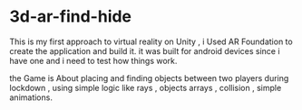 # 3d-ar-find-hide

This is my first approach to virtual reality on Unity , i Used AR Foundation to create the application and build it. it was built for android devices since i have one and i need to test how things work.

the Game is About placing and finding objects between two players during lockdown , using simple logic like rays , objects arrays , collision , simple animations.

